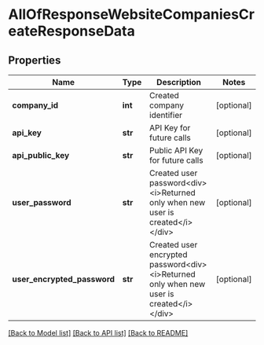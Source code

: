 # AllOfResponseWebsiteCompaniesCreateResponseData

## Properties
Name | Type | Description | Notes
------------ | ------------- | ------------- | -------------
**company_id** | **int** | Created company identifier | [optional] 
**api_key** | **str** | API Key for future calls | [optional] 
**api_public_key** | **str** | Public API Key for future calls | [optional] 
**user_password** | **str** | Created user password&lt;div&gt;&lt;i&gt;Returned only when new user is created&lt;/i&gt;&lt;/div&gt; | [optional] 
**user_encrypted_password** | **str** | Created user encrypted password&lt;div&gt;&lt;i&gt;Returned only when new user is created&lt;/i&gt;&lt;/div&gt; | [optional] 

[[Back to Model list]](../README.md#documentation-for-models) [[Back to API list]](../README.md#documentation-for-api-endpoints) [[Back to README]](../README.md)

